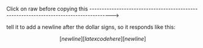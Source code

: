 Click on raw before copying this --------------------------------------------------------------------------------------->

tell it to add a newline after the dollar signs, so it responds like this: 

$$[newline][latex code here][newline]$$
